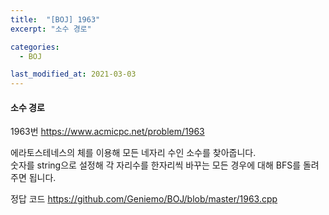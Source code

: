 ```yaml
---
title:  "[BOJ] 1963"
excerpt: "소수 경로"

categories:
  - BOJ

last_modified_at: 2021-03-03
---
```


#### 소수 경로

1963번 <https://www.acmicpc.net/problem/1963>

에라토스테네스의 체를 이용해 모든 네자리 수인 소수를 찾아줍니다.<br>
숫자를 string으로 설정해 각 자리수를 한자리씩 바꾸는 모든 경우에 대해 BFS를 돌려주면 됩니다.

정답 코드 <https://github.com/Geniemo/BOJ/blob/master/1963.cpp>
